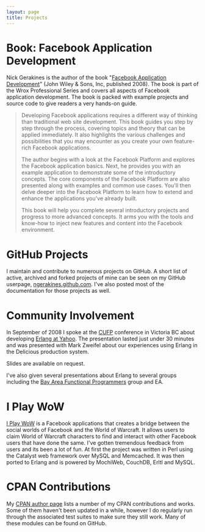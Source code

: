 ```yaml
---
layout: page
title: Projects
---
```


<h1>Book: Facebook Application Development</h1>

Nick Gerakines is the author of the book "[Facebook Application Development](http://www.amazon.com/dp/0470246669/socklabs-20)" (John Wiley & Sons, Inc, published 2008). The book is part of the Wrox Professional Series and covers all aspects of Facebook application development. The book is packed with example projects and source code to give readers a very hands-on guide.

> Developing Facebook applications requires a different way of thinking than traditional web site development. This book guides you step by step through the process, covering topics and theory that can be applied immediately. It also highlights the various challenges and possibilities that you may encounter as you create your own feature-rich Facebook applications.
> 
> The author begins with a look at the Facebook Platform and explores the Facebook application basics. Next, he provides you with an example application to demonstrate some of the introductory concepts. The core components of the Facebook Platform are also presented along with examples and common use cases. You'll then delve deeper into the Facebook Platform to learn how to extend and enhance the applications you've already built.
> 
> This book will help you complete several introductory projects and progress to more advanced concepts. It arms you with the tools and know-how to inject new features and content into the Facebook environment.

<h1>GitHub Projects</h1>

I maintain and contribute to numerous projects on GitHub. A short list of active, archived and forked projects of mine can be seen on my GitHub userpage, [ngerakines.github.com](http://ngerakines.github.com/). I've also posted most of the documentation for those projects as well.

<h1>Community Involvement</h1>

In September of 2008 I spoke at the [CUFP](http://cufp.galois.com/) conference in Victoria BC about developing [Erlang at Yahoo](http://cufp.galois.com/2008/abstracts.html). The presentation lasted just under 30 minutes and was presented with Mark Zweifel about our experiences using Erlang in the Delicious production system.

Slides are available on request.

I've also given several presentations about Erlang to several groups including the [Bay Area Functional Programmers](http://www.bayfp.org/blog) group and EA.

<h1>I Play WoW</h1>

[I Play WoW](http://www.facebook.com/apps/application.php?id=2359644980) is a Facebook applications that creates a bridge between the social worlds of Facebook and the World of Warcraft. It allows users to claim World of Warcraft characters to find and interact with other Facebook users that have done the same. I've gotten tremendous feedback from users and its been a lot of fun. At first the project was written in Perl using the Catalyst web framework over MySQL and Memcached. It was then ported to Erlang and is powered by MochiWeb, CouchDB, Erltl and MySQL.

<h1>CPAN Contributions</h1>

My [CPAN author page](http://search.cpan.org/~sock/) lists a number of my CPAN contributions and works. Some of them haven't been updated in a while, however I do regularly run through the associated test suites to make sure they still work. Many of these modules can be found on GitHub.
